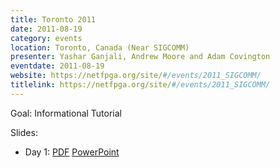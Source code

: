 ```yaml
---
title: Toronto 2011
date: 2011-08-19
category: events
location: Toronto, Canada (Near SIGCOMM)
presenter: Yashar Ganjali, Andrew Moore and Adam Covington
eventdate: 2011-08-19
website: https://netfpga.org/site/#/events/2011_SIGCOMM/
titlelink: https://netfpga.org/site/#/events/2011_SIGCOMM/
---
```


Goal: Informational Tutorial

Slides:
- Day 1: [PDF](https://docs.google.com/open?id=0B4EuVzA5UdPRMjVOMG5xbEJKZjA) [PowerPoint](https://docs.google.com/open?id=0B4EuVzA5UdPRM3M1d05sbk9sMVU)
